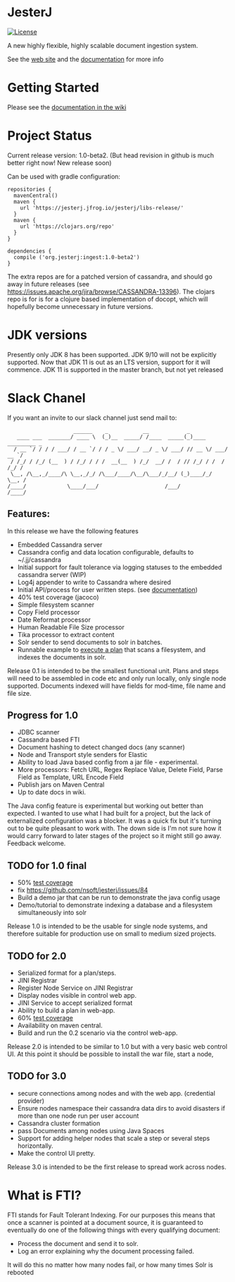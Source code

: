 JesterJ 
=======
[![License](https://img.shields.io/badge/license-Apache%202.0-B70E23.svg?style=plastic)](http://www.opensource.org/licenses/Apache-2.0) 

A new highly flexible, highly scalable document ingestion system. 

See the [web site](http://www.jesterj.org) and the [documentation](https://github.com/nsoft/jesterj/wiki/Documentation) for more info

# Getting Started

Please see the [documentation in the wiki](https://github.com/nsoft/jesterj/wiki/Documentation)

# Project Status

Current release version: 1.0-beta2. (But head revision in github is much better right now! New release soon)

Can be used with gradle configuration:

    repositories {
      mavenCentral()
      maven {
        url 'https://jesterj.jfrog.io/jesterj/libs-release/'
      }
      maven {
        url 'https://clojars.org/repo'
      }
    }

    dependencies {
      compile ('org.jesterj:ingest:1.0-beta2')
    }

The extra repos are for a patched version of cassandra, and should go away in future releases (see https://issues.apache.org/jira/browse/CASSANDRA-13396). The clojars repo is for is for a clojure based implementation
of docopt, which will hopefully become unnecessary in future versions.

# JDK versions

Presently only JDK 8 has been supported. JDK 9/10 will not be explicitly supported. Now that JDK 11 is out as an LTS version, support for it will commence. JDK 11 is supported in the master branch, but not yet released

# Slack Chanel
If you want an invite to our slack channel just send mail to:
```
                     ______    _           __            _                  
   ____ ___  _______/ ____ \  (_)__  _____/ /____  _____(_)____  _________ _
  / __ `/ / / / ___/ / __ `/ / / _ \/ ___/ __/ _ \/ ___/ // __ \/ ___/ __ `/
 / /_/ / /_/ (__  ) / /_/ / / /  __(__  ) /_/  __/ /  / // /_/ / /  / /_/ / 
 \__, /\__,_/____/\ \__,_/_/ /\___/____/\__/\___/_/__/ (_)____/_/   \__, /  
/____/             \____/___/                     /___/            /____/   

```
## Features:

In this release we have the following features

 * Embedded Cassandra server
 * Cassandra config and data location configurable, defaults to ~/.jj/cassandra
 * Initial support for fault tolerance via logging statuses to the embedded cassandra server (WIP)
 * Log4j appender to write to Cassandra where desired
 * Initial API/process for user written steps. (see [documentation](https://github.com/nsoft/jesterj/wiki/Documentation))
 * 40% test coverage (jacoco)
 * Simple filesystem scanner
 * Copy Field processor
 * Date Reformat processor
 * Human Readable File Size processor 
 * Tika processor to extract content
 * Solr sender to send documents to solr in batches.
 * Runnable example to [execute a plan](https://github.com/nsoft/jesterj/blob/master/code/ingest/README.md) that scans a filesystem, and indexes the documents in solr.

Release 0.1 is intended to be the smallest functional unit. Plans and steps will need to be assembled 
in code etc and only run locally, only single node supported. Documents indexed will have fields for mod-time, 
file name and file size.

## Progress for 1.0
 * JDBC scanner
 * Cassandra based FTI
 * Document hashing to detect changed docs (any scanner)
 * Node and Transport style senders for Elastic
 * Ability to load Java based config from a jar file - experimental. 
 * More processors: Fetch URL, Regex Replace Value, Delete Field, Parse Field as Template, URL Encode Field
 * Publish jars on Maven Central
 * Up to date docs in wiki.
 
The Java config feature is experimental but working out better than expected. I wanted to use what I had built for a project, but the lack of externalized configuration was a blocker. It was a quick fix but it's turning out to be quite pleasant to work with. The down side is I'm not sure how it would carry forward to later stages of the project so it might still go away. Feedback welcome.

## TODO for 1.0 final
 * 50% [test coverage](https://codecov.io/gh/nsoft/jesterj) 
 * fix https://github.com/nsoft/jesterj/issues/84
 * Build a demo jar that can be run to demonstrate the java config usage
 * Demo/tutorial to demonstrate indexing a database and a filesystem simultaneously into solr

Release 1.0 is intended to be the usable for single node systems, and therefore suitable for production use on small to medium sized projects.  
 
## TODO for 2.0
 * Serialized format for a plan/steps.
 * JINI Registrar 
 * Register Node Service on JINI Registrar
 * Display nodes visible in control web app.
 * JINI Service to accept serialized format
 * Ability to build a plan in web-app.
 * 60% [test coverage](https://codecov.io/gh/nsoft/jesterj) 
 * Availability on maven central.
 * Build and run the 0.2 scenario via the control web-app.
 
Release 2.0 is intended to be similar to 1.0 but with a very basic web control UI. At this point it should be
possible to install the war file, start a node, 

## TODO for 3.0
 * secure connections among nodes and with the web app. (credential provider)
 * Ensure nodes namespace their cassandra data dirs to avoid disasters if more than one node run per user account
 * Cassandra cluster formation 
 * pass Documents among nodes using Java Spaces
 * Support for adding helper nodes that scale a step or several steps horizontally.
 * Make the control UI pretty.

Release 3.0 is intended to be the first release to spread work across nodes. 

# What is FTI?

FTI stands for Fault Tolerant Indexing. For our purposes this means that once a scanner is pointed at a document
source, it is guaranteed to eventually do one of the following things with every qualifying document:

 * Process the document and send it to solr. 
 * Log an error explaining why the document processing failed.
 
It will do this no matter how many nodes fail, or how many times Solr is rebooted  
